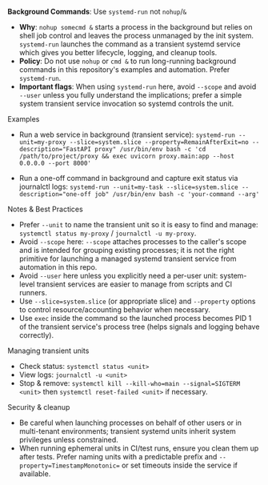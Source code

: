 **Background Commands**: Use `systemd-run` not `nohup`/`&`

- **Why**: `nohup somecmd &` starts a process in the background but relies on shell job control and leaves the process unmanaged by the init system. `systemd-run` launches the command as a transient systemd service which gives you better lifecycle, logging, and cleanup tools.
- **Policy**: Do not use `nohup` or `cmd &` to run long-running background commands in this repository's examples and automation. Prefer `systemd-run`.
- **Important flags**: When using `systemd-run` here, avoid `--scope` and avoid `--user` unless you fully understand the implications; prefer a simple system transient service invocation so systemd controls the unit.

Examples

- Run a web service in background (transient service):
  `systemd-run --unit=my-proxy --slice=system.slice --property=RemainAfterExit=no --description="FastAPI proxy" /usr/bin/env bash -c 'cd /path/to/project/proxy && exec uvicorn proxy.main:app --host 0.0.0.0 --port 8000'`

- Run a one-off command in background and capture exit status via journalctl logs:
  `systemd-run --unit=my-task --slice=system.slice --description="one-off job" /usr/bin/env bash -c 'your-command --arg'`

Notes & Best Practices

- Prefer `--unit` to name the transient unit so it is easy to find and manage: `systemctl status my-proxy` / `journalctl -u my-proxy`.
- Avoid `--scope` here: `--scope` attaches processes to the caller's scope and is intended for grouping existing processes; it is not the right primitive for launching a managed systemd transient service from automation in this repo.
- Avoid `--user` here unless you explicitly need a per-user unit: system-level transient services are easier to manage from scripts and CI runners.
- Use `--slice=system.slice` (or appropriate slice) and `--property` options to control resource/accounting behavior when necessary.
- Use `exec` inside the command so the launched process becomes PID 1 of the transient service's process tree (helps signals and logging behave correctly).

Managing transient units

- Check status: `systemctl status <unit>`
- View logs: `journalctl -u <unit>`
- Stop & remove: `systemctl kill --kill-who=main --signal=SIGTERM <unit>` then `systemctl reset-failed <unit>` if necessary.

Security & cleanup

- Be careful when launching processes on behalf of other users or in multi-tenant environments; transient systemd units inherit system privileges unless constrained.
- When running ephemeral units in CI/test runs, ensure you clean them up after tests. Prefer naming units with a predictable prefix and `--property=TimestampMonotonic=` or set timeouts inside the service if available.

